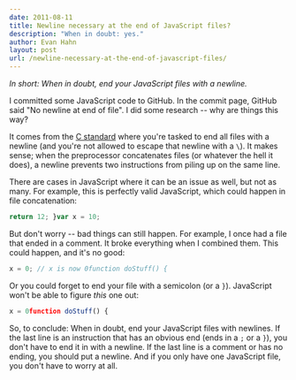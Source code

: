```yaml
---
date: 2011-08-11
title: Newline necessary at the end of JavaScript files?
description: "When in doubt: yes."
author: Evan Hahn
layout: post
url: /newline-necessary-at-the-end-of-javascript-files/
---
```


_In short: When in doubt, end your JavaScript files with a newline._

I committed some JavaScript code to GitHub. In the commit page, GitHub said "No newline at end of file". I did some research -- why are things this way?

It comes from the [C standard](http://c0x.coding-guidelines.com/5.1.1.2.html) where you're tasked to end all files with a newline (and you're not allowed to escape that newline with a `\`). It makes sense; when the preprocessor concatenates files (or whatever the hell it does), a newline prevents two instructions from piling up on the same line.

There are cases in JavaScript where it can be an issue as well, but not as many. For example, this is perfectly valid JavaScript, which could happen in file concatenation:

```javascript
return 12; }var x = 10;
```

But don't worry -- bad things can still happen. For example, I once had a file that ended in a comment. It broke everything when I combined them. This could happen, and it's no good:

```javascript
x = 0; // x is now 0function doStuff() {
```

Or you could forget to end your file with a semicolon (or a `}`). JavaScript won't be able to figure _this_ one out:

```javascript
x = 0function doStuff() {
```

So, to conclude: When in doubt, end your JavaScript files with newlines. If the last line is an instruction that has an obvious end (ends in a `;` or a `}`), you don't have to end it in with a newline. If the last line is a comment or has no ending, you should put a newline. And if you only have one JavaScript file, you don't have to worry at all.
